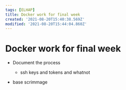 ```yaml
---
tags: [ELHAP]
title: Docker work for final week
created: '2021-08-20T15:40:38.569Z'
modified: '2021-08-20T15:44:04.860Z'
---
```


# Docker work for final week

- Document the process 
  - ssh keys and tokens and whatnot

- base scrimmage 
